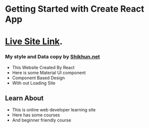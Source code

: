 # Getting Started with Create React App

# [Live Site Link](https://matrix-learner.netlify.app/).

### My style and Data copy by [Shikhun.net](https://shikhun.net/)

- This Website Created By React
- Here is some Material UI component
- Component Based Design
- With out Loading Site

## Learn About

- This is online web developer learning site
- Here has some courses
- And beginner friendly course
